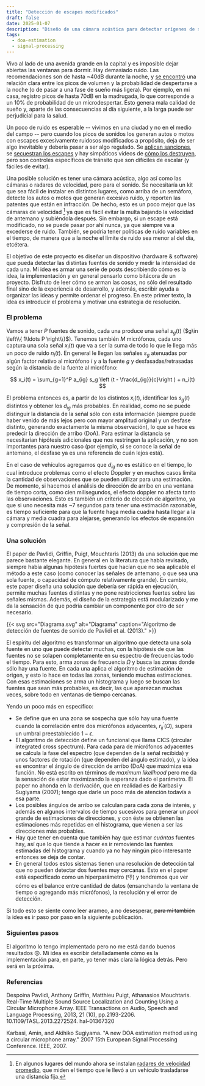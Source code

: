 ```yaml
---
title: "Detección de escapes modificados"
draft: false
date: 2025-01-07
description: "Diseño de una cámara acústica para detectar orígenes de sonidos fuertes en las ciudades a la noche."
tags:
  - doa-estimation
  - signal-processing
---
```


Vivo al lado de una avenida grande en la capital y es imposible dejar abiertas las ventanas para dormir. Hay demasiado ruido. Las recomendaciones son de hasta ~40dB durante la noche, y [se encontró](https://www.association-of-noise-consultants.co.uk/wp-content/uploads/2017/06/C3-Tools-for-Assessing-Night-Noise-Impact-wide.pdf) una relación clara entre los picos de volumen y la probabilidad de despertarse a la noche (o de pasar a una fase de sueño más ligera). Por ejemplo, en mi casa, registro picos de hasta 70dB en la madrugada, lo que corresponde a un 10% de probabilidad de un microdespertar. Esto genera mala calidad de sueño y, aparte de las consecuencias al día siguiente, a la larga puede ser perjudicial para la salud. 

Un poco de ruido es esperable -- vivimos en una ciudad y no en el medio del campo -- pero cuando los picos de sonidos los generan autos o motos con escapes excesivamente ruidosos modificados a propósito, deja de ser algo inevitable y debería pasar a ser algo regulado. Se [aplican sanciones](https://quedigital.com.ar/politica/aprobaron-la-prohibicion-de-circular-en-motos-con-canos-de-escape-modificados/), se [secuestran los escapes](https://www.bragado.gov.ar/continuan-los-controles-y-secuestros-de-motos-con-escapes-modificados/) y hay simpáticos videos de [cómo los destruyen](https://www.youtube.com/watch?v=41dm6PK1ZH4), pero son controles específicos de tránsito que son difíciles de escalar (y fáciles de evitar). 

Una posible solución es tener una cámara acústica, algo así como las cámaras o radares de velocidad, pero para el sonido. Se necesitaría un kit que sea fácil de instalar en distintos lugares, como arriba de un semáforo, detecte los autos o motos que generan excesivo ruido, y reporten las patentes que están en infracción. De hecho, esto es un poco mejor que las cámaras de velocidad [^1] ya que es fácil evitar la multa bajando la velocidad de antemano y subiéndola después. Sin embargo, si un escape está modificado, no se puede pasar por ahí nunca, ya que siempre va a excederse de ruido. También, se podría tener políticas de ruido variables en el tiempo, de manera que a la noche el límite de ruido sea menor al del día, etcétera.

[^1]: En algunos lugares del mundo ahora se instalan [radares de velocidad promedio](https://en.wikipedia.org/wiki/SPECS_(speed_camera)), que miden el tiempo que le llevó a un vehículo trasladarse una distancia fija. 

El objetivo de este proyecto es diseñar un dispositivo (hardware & software) que pueda detectar las distintas fuentes de sonido y medir la intensidad de cada una. Mi idea es armar una serie de posts describiendo cómo es la idea, la implementación y en general pensarlo como bitácora de un proyecto. Disfruto de leer cómo se arman las cosas, no sólo del resultado final sino de la experiencia de desarrollo, y además, escribir ayuda a organizar las ideas y permite ordenar el progreso. En este primer texto, la idea es introducir el problema y motivar una estrategia de resolución.

### El problema

Vamos a tener $P$ fuentes de sonido, cada una produce una señal $s_g(t)$
($g\in \left\\{ 1\ldots P \right\\}$). 
Tenemos también $M$ micrófonos, cada uno captura una sola señal $x_i(t)$ que va a ser la suma de todo lo que le llega más un poco de ruido $n_i(t)$. En general le llegan las señales $s_g$ atenuadas por algún factor relativo al micrófono $i$ y a la fuente $g$ y desfasadas/retrasadas según la distancia de la fuente al micrófono:

$$
x_i(t) = \sum_{g=1}^P a_{ig} s_g \left (t - \frac{d_{ig}}{c}\right ) + n_i(t)
$$

El problema entonces es, a partir de los distintos $x_i(t)$, identificar los $s_g(t)$ distintos y obtener los $d_{ig}$ más probables. En realidad, como no se puede distinguir la distancia de la señal sólo con esta información (siempre puede haber venido de más lejos pero con mayor amplitud original y un desfase distinto, generando exactamente la misma observación), lo que se hace es predecir la dirección de arribo (DoA). Para estimar la distancia se necesitarían hipótesis adicionales que nos restringen la aplicación, y no son importantes para nuestro caso (por ejemplo, si se conoce la señal de antemano, el desfase ya es una referencia de cuán lejos está).

En el caso de vehículos agregamos que $d_{ig}$ no es estático en el tiempo, lo cual introduce problemas como el efecto Doppler y en muchos casos limita la cantidad de observaciones que se pueden utilizar para una estimación. De momento, si hacemos el análisis de dirección de arribo en una ventana de tiempo corta, como cien milisegundos, el efecto doppler no afecta tanto las observaciones. Esto es también un criterio de elección de algoritmo, ya que si uno necesita más ~7 segundos para tener una estimación razonable, es tiempo suficiente para que la fuente haga media cuadra hasta llegar a la cámara y media cuadra para alejarse, generando los efectos de expansión y compresión de la señal.

### Una solución

El paper de Pavlidi, Griffin, Puigt, Mouchtaris (2013) da una solución que me parece bastante elegante. En general en la literatura que había revisado, siempre había algunas hipótesis fuertes que hacían que no sea aplicable el método a este caso (como conocer las señales de antemano, o que sea una sola fuente, o capacidad de cómputo relativamente grande). En cambio, este paper diseña una solución que debería ser rápida en ejecución, permite muchas fuentes distintas y no pone restricciones fuertes sobre las señales mismas. Además, el diseño de la estrategia está modularizado y me da la sensación de que podría cambiar un componente por otro de ser necesario.


{{< svg
  src="Diagrama.svg"
  alt="Diagrama"
  caption="Algoritmo de detección de fuentes de sonido de Pavlidi et al. (2013)." >}}

El espíritu del algoritmo es transformar un algoritmo que detecta una sola fuente en uno que puede detectar muchas, con la hipótesis de que las fuentes no se solapen completamente en su espectro de frecuencias todo el tiempo. Para esto, arma zonas de frecuencia $\Omega$ y busca las zonas donde sólo hay una fuente. En cada una aplica el algoritmo de estimación de origen, y esto lo hace en todas las zonas, teniendo muchas estimaciones. Con esas estimaciones se arma un histograma y luego se buscan las fuentes que sean más probables, es decir, las que aparezcan muchas veces, sobre todo en ventanas de tiempo cercanas. 

Yendo un poco más en específico:

* Se define que en una zona se sospecha que sólo hay una fuente cuando la correlación entre dos micrófonos adyacentes, $r_{ij}^\prime (\Omega)$, supera un umbral preestablecido $1-\epsilon$. 
* El algoritmo de detección define un funcional que llama $\mathrm{CICS}$ (circular integrated cross spectrum). Para cada para de micrófonos adyacentes se calcula la fase del espectro (que dependen de la señal recibida) y unos factores de rotación (que dependen del ángulo estimado), y la idea es encontrar el ángulo de dirección de arribo (DoA) que maximiza esa función. No está escrito en términos de _maximum likelihood_ pero me da la sensación de estar maximizando la esperanza dado el parámetro. El paper no ahonda en la derivación, que en realidad es de Karbasi y Sugiyama (2007); tengo que darle un poco más de atención todavía a esa parte. 
* Los posibles ángulos de arribo se calculan para cada zona de interés, y además en algunos intervalos de tiempo sucesivos para generar un _pool_ grande de estimaciones de direcciones, y con éste se obtienen las estimaciones más repetidas en el histograma, que vienen a ser las direcciones más probables. 
* Hay que tener en cuenta que también hay que estimar _cuántas_ fuentes hay, así que lo que tiende a hacer es ir removiendo las fuentes estimadas del histograma y cuando ya no hay ningún pico interesante entonces se deja de contar.
* En general todos estos sistemas tienen una resolución de detección tal que no pueden detectar dos fuentes muy cercanas. Esto en el paper está especificado como un hiperparámetro (👎) y tendremos que ver cómo es el balance entre cantidad de datos (ensanchando la ventana de tiempo o agregando más micrófonos), la resolución y el error de detección.

Si todo esto se siente como leer arameo, a no desesperar, ~~para mí también~~ la idea es ir paso por paso en la siguiente publicación.

### Siguientes pasos

El algoritmo lo tengo implementado pero no me está dando buenos resultados 🙃. Mi idea es escribir detalladamente cómo es la implementación para, en parte, yo tener más clara la lógica detrás. Pero será en la próxima.

### Referencias

Despoina Pavlidi, Anthony Griffin, Matthieu Puigt, Athanasios Mouchtaris. Real-Time Multiple
Sound Source Localization and Counting Using a Circular Microphone Array. IEEE Transactions on Audio, Speech and Language Processing, 2013, 21 (10), pp.2193-2206. 10.1109/TASL.2013.2272524. hal-01367320

Karbasi, Amin, and Akihiko Sugiyama. "A new DOA estimation method using a circular microphone array." 2007 15th European Signal Processing Conference. IEEE, 2007.